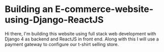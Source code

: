 # Building an E-commerce-website-using-Django-ReactJS

Hi there, I'm building this website using full stack web development with Django 4 as backend and
ReactJS in front end. Along with this I will use a payment gateway to configure our t-shirt selling store.

